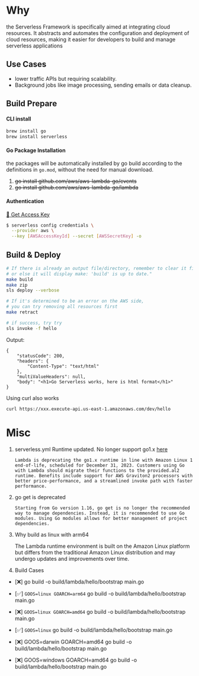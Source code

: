 # Why

the Serverless Framework is specifically aimed at integrating cloud resources. It abstracts and automates the configuration and deployment of cloud resources, making it easier for developers to build and manage serverless applications

## Use Cases

- lower traffic APIs but requiring scalability.
- Background jobs like image processing, sending emails or data cleanup.

## Build Prepare

#### CLI install

```bash
brew install go
brew install serverless
```

#### Go Package Installation

the packages will be automatically installed by go build according to the definitions in `go.mod`, without the need for manual download.

1. ~~go install github.com/aws/aws-lambda-go/events~~
2. ~~go install github.com/aws/aws-lambda-go/lambda~~

#### Authentication

[:key: Get Access Key](https://console.aws.amazon.com/iam/home#/security_credentials)

```bash
$ serverless config credentials \
  --provider aws \
  --key [AWSAccessKeyId] --secret [AWSSecretKey] -o
```

## Build & Deploy

```bash
# If there is already an output file/directory, remember to clear it first,
# or else it will display make: 'build' is up to date."
make build
make zip
sls deploy --verbose

# If it's determined to be an error on the AWS side,
# you can try removing all resources first
make retract

# if success, try try
sls invoke -f hello
```

Output:

```
{
    "statusCode": 200,
    "headers": {
        "Content-Type": "text/html"
    },
    "multiValueHeaders": null,
    "body": "<h1>Go Serverless works, here is html format</h1>"
}
```

Using curl also works

```bash
curl https://xxx.execute-api.us-east-1.amazonaws.com/dev/hello
```

# Misc

1. serverless.yml Runtime updated.
   No longer support go1.x
   [here](https://aws.amazon.com/blogs/compute/migrating-aws-lambda-functions-from-the-go1-x-runtime-to-the-custom-runtime-on-amazon-linux-2/)

   ```
   Lambda is deprecating the go1.x runtime in line with Amazon Linux 1 end-of-life, scheduled for December 31, 2023. Customers using Go with Lambda should migrate their functions to the provided.al2 runtime. Benefits include support for AWS Graviton2 processors with better price-performance, and a streamlined invoke path with faster performance.
   ```

2. go get is deprecated

   ```
   Starting from Go version 1.16, go get is no longer the recommended way to manage dependencies. Instead, it is recommended to use Go modules. Using Go modules allows for better management of project dependencies.
   ```

3. Why build as linux with arm64

   The Lambda runtime environment is built on the Amazon Linux platform but differs from the traditional Amazon Linux distribution and may undergo updates and improvements over time.

4. Build Cases

- [❌] go build -o build/lambda/hello/bootstrap main.go

- [✅] `GOOS=linux GOARCH=arm64` go build -o build/lambda/hello/bootstrap main.go
- [❌] `GOOS=linux GOARCH=amd64` go build -o build/lambda/hello/bootstrap main.go
- [✅] `GOOS=linux` go build -o build/lambda/hello/bootstrap main.go

- [❌] GOOS=darwin GOARCH=amd64 go build -o build/lambda/hello/bootstrap main.go
- [❌] GOOS=windows GOARCH=amd64 go build -o build/lambda/hello/bootstrap main.go
